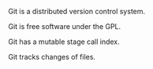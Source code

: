Git is a distributed version control system.

Git is free software under the GPL.

Git has a mutable stage call index.

Git tracks changes of files.

